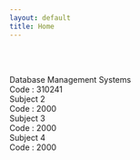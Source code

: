 ```yaml
---
layout: default
title: Home
---
```




<!-- ✅ Breadcrumb -->
<div id="breadcrumb-container">
  <nav id="breadcrumb"></nav>
</div>

<br><br>

<!-- ✅ Subject Cards -->
<div class="card-container">

  <a href="310241.html" style="text-decoration: none;">
    <div class="subject-card">
      <div class="subject-title">Database Management Systems</div>
      <div class="subject-code">Code : 310241</div>
    </div>
  </a>

  <a href="2000.html" style="text-decoration: none;">
    <div class="subject-card">
      <div class="subject-title">Subject 2</div>
      <div class="subject-code">Code : 2000</div>
    </div>
  </a>

  <a href="3000.html" style="text-decoration: none;">
    <div class="subject-card">
      <div class="subject-title">Subject 3</div>
      <div class="subject-code">Code : 2000</div>
    </div>
  </a>

  <a href="4000.html" style="text-decoration: none;">
    <div class="subject-card">
      <div class="subject-title">Subject 4</div>
      <div class="subject-code">Code : 2000</div>
    </div>
  </a>


  <!-- More cards as needed -->

</div>


